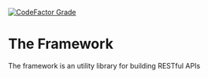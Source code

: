 [![CodeFactor Grade](https://img.shields.io/codefactor/grade/github/eckle/theframework)](https://www.codefactor.io/repository/github/eckle/theframework)

# The Framework

The framework is an utility library for building RESTful APIs

